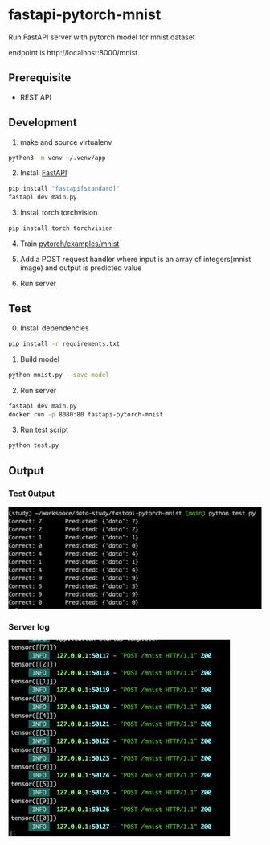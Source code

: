 
# fastapi-pytorch-mnist
Run FastAPI server with pytorch model for mnist dataset

endpoint is http://localhost:8000/mnist

## Prerequisite
- REST API

## Development

1. make and source virtualenv

```bash
python3 -m venv ~/.venv/app
```

2. Install [FastAPI](https://fastapi.tiangolo.com/#alternative-api-docs)

```bash
pip install "fastapi[standard]"
fastapi dev main.py
```

3. Install torch torchvision

```bash
pip install torch torchvision
```

4. Train [pytorch/examples/mnist](https://github.com/pytorch/examples/blob/main/mnist/main.py)

5. Add a POST request handler where input is an array of integers(mnist image) and output is predicted value

6. Run server

## Test

0. Install dependencies
```bash
pip install -r requirements.txt
```

1. Build model
```bash
python mnist.py --save-model
```

2. Run server
```bash
fastapi dev main.py
docker run -p 8080:80 fastapi-pytorch-mnist
```

3. Run test script
```bash
python test.py
```

## Output

### Test 0utput
![test output](docs/test_output.png "Test output")

### Server log
![server log](docs/server_log.png "Server log")

